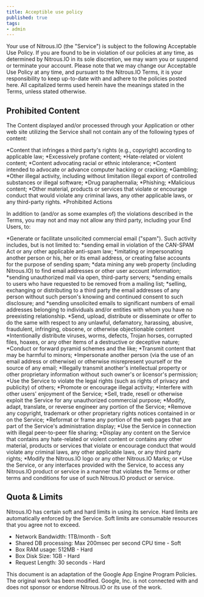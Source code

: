 ```yaml
---
title: Acceptible use policy
published: true
tags:
- admin
---
```


Your use of Nitrous.IO (the "Service") is subject to the following Acceptable Use Policy. If you are found to be in violation of our policies at any time, as determined by Nitrous.IO in its sole discretion, we may warn you or suspend or terminate your account. Please note that we may change our Acceptable Use Policy at any time, and pursuant to the Nitrous.IO Terms, it is your responsibility to keep up-to-date with and adhere to the policies posted here. All capitalized terms used herein have the meanings stated in the Terms, unless stated otherwise.

## Prohibited Content

The Content displayed and/or processed through your Application or other web site utilizing the Service shall not contain any of the following types of content:

*Content that infringes a third party's rights (e.g., copyright) according to applicable law;
*Excessively profane content;
*Hate-related or violent content;
*Content advocating racial or ethnic intolerance;
*Content intended to advocate or advance computer hacking or cracking;
*Gambling;
*Other illegal activity, including without limitation illegal export of controlled substances or illegal software;
*Drug paraphernalia;
*Phishing;
*Malicious content;
*Other material, products or services that violate or encourage conduct that would violate any criminal laws, any other applicable laws, or any third-party rights.
*Prohibited Actions

In addition to (and/or as some examples of) the violations described in the Terms, you may not and may not allow any third party, including your End Users, to:

*Generate or facilitate unsolicited commercial email ("spam"). Such activity includes, but is not limited to:
  *sending email in violation of the CAN-SPAM Act or any other applicable anti-spam law;
  *imitating or impersonating another person or his, her or its email address, or creating false accounts for the purpose of sending spam;
  *data mining any web property (including Nitrous.IO) to find email addresses or other user account information;
  *sending unauthorized mail via open, third-party servers;
  *sending emails to users who have requested to be removed from a mailing list;
  *selling, exchanging or distributing to a third party the email addresses of any person without such person's knowing and continued consent to such disclosure; and
  *sending unsolicited emails to significant numbers of email addresses belonging to individuals and/or entities with whom you have no preexisting relationship.
*Send, upload, distribute or disseminate or offer to do the same with respect to any unlawful, defamatory, harassing, abusive, fraudulent, infringing, obscene, or otherwise objectionable content
*Intentionally distribute viruses, worms, defects, Trojan horses, corrupted files, hoaxes, or any other items of a destructive or deceptive nature;
*Conduct or forward pyramid schemes and the like;
*Transmit content that may be harmful to minors;
*Impersonate another person (via the use of an email address or otherwise) or otherwise misrepresent yourself or the source of any email;
*Illegally transmit another's intellectual property or other proprietary information without such owner's or licensor's permission;
*Use the Service to violate the legal rights (such as rights of privacy and publicity) of others;
*Promote or encourage illegal activity;
*Interfere with other users' enjoyment of the Service;
*Sell, trade, resell or otherwise exploit the Service for any unauthorized commercial purpose;
*Modify, adapt, translate, or reverse engineer any portion of the Service;
*Remove any copyright, trademark or other proprietary rights notices contained in or on the Service;
*Reformat or frame any portion of the web pages that are part of the Service's administration display;
*Use the Service in connection with illegal peer-to-peer file sharing;
*Display any content on the Service that contains any hate-related or violent content or contains any other material, products or services that violate or encourage conduct that would violate any criminal laws, any other applicable laws, or any third party rights;
*Modify the Nitrous.IO logo or any other Nitrous.IO Marks; or
*Use the Service, or any interfaces provided with the Service, to access any Nitrous.IO product or service in a manner that violates the Terms or other terms and conditions for use of such Nitrous.IO product or service.

## Quota & Limits

Nitrous.IO has certain soft and hard limits in using its service. Hard limits are automatically enforced by the Service. Soft limits are consumable resources that you agree not to exceed.

* Network Bandwidth: 1TB/month - Soft
* Shared DB processing: Max 200msec per second CPU time - Soft
* Box RAM usage: 512MB - Hard
* Box Disk Size: 1GB - Hard
* Request Length: 30 seconds - Hard

This document is an adaptation of the Google App Engine Program Policies. The original work has been modified. Google, Inc. is not connected with and does not sponsor or endorse Nitrous.IO or its use of the work.